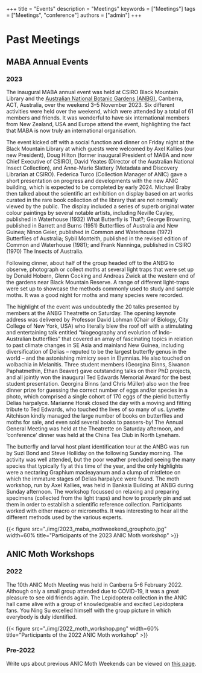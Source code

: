 +++
title = "Events"
description = "Meetings"
keywords = ["Meetings"]
tags = ["Meetings", "conference"]
authors = ["admin"]
+++

# Past Meetings

## MABA Annual Events

### 2023

The inaugural MABA annual event was held at CSIRO Black Mountain Library and the [Australian National Botanic Gardens (ANBG)](https://parksaustralia.gov.au/botanic-gardens/), Canberra, ACT, Australia, over the weekend 3–5 November 2023. Six different activities were held over the weekend, which were attended by a total of 61 members and friends. It was wonderful to have six international members from New Zealand, USA and Europe attend the event, highlighting the fact that MABA is now truly an international organisation.
 
The event kicked off with a social function and dinner on Friday night at the Black Mountain Library at which guests were welcomed by Axel Kallies (our new President), Doug Hilton (former inaugural President of MABA and now Chief Executive of CSIRO), David Yeates (Director of the Australian National Insect Collection), and Anne-Marie Slattery (Metadata and Discovery Librarian at CSIRO). Federica Turco (Collection Manager of ANIC) gave a short presentation on progress and developments with the new ANIC building, which is expected to be completed by early 2024. Michael Braby then talked about the scientific art exhibition on display based on art works curated in the rare book collection of the library that are not normally viewed by the public. The display included a series of superb original water colour paintings by several notable artists, including Neville Cayley, published in Waterhouse (1932) What Butterfly is That?; George Browning, published in Barrett and Burns (1951) Butterflies of Australia and New Guinea; Ninon Geier, published in Common and Waterhouse (1972) Butterflies of Australia; Sybil Monteith, published in the revised edition of Common and Waterhouse (1981); and Frank Nanninga, published in CSIRO (1970) The Insects of Australia.
 
Following dinner, about half of the group headed off to the ANBG to observe, photograph or collect moths at several light traps that were set up by Donald Hobern, Glenn Cocking and Andreas Zwick at the western end of the gardens near Black Mountain Reserve. A range of different light-traps were set up to showcase the methods commonly used to study and sample moths. It was a good night for moths and many species were recorded. 
 
The highlight of the event was undoubtedly the 20 talks presented by members at the ANBG Theatrette on Saturday. The opening keynote address was delivered by Professor David Lohman (Chair of Biology, City College of New York, USA) who literally blew the roof off with a stimulating and entertaining talk entitled “biogeography and evolution of Indo-Australian butterflies” that covered an array of fascinating topics in relation to past climate changes in SE Asia and mainland New Guinea, including diversification of Delias – reputed to be the largest butterfly genus in the world – and the astonishing mimicry seen in Elymnias. He also touched on wolbachia in Melanitis. Three student members (Georgina Binns, Siwanon Paphatmethin, Ethan Beaver) gave outstanding talks on their PhD projects, and all jointly won the inaugural Ted Edwards Memorial Award for the best student presentation. Georgina Binns (and Chris Müller) also won the free dinner prize for guessing the correct number of eggs and/or species in a photo, which comprised a single cohort of 170 eggs of the pierid butterfly Delias harpalyce. Marianne Horak closed the day with a moving and fitting tribute to Ted Edwards, who touched the lives of so many of us. Lynette Aitchison kindly managed the large number of books on butterflies and moths for sale, and even sold several books to passers-by! The Annual General Meeting was held at the Theatrette on Saturday afternoon, and ‘conference’ dinner was held at the China Tea Club in North Lyneham. 
 
The butterfly and larval host plant identification tour at the ANBG was run by Suzi Bond and Steve Holliday on the following Sunday morning. The activity was well attended, but the poor weather precluded seeing the many species that typically fly at this time of the year, and the only highlights were a nectaring Graphium macleayanum and a clump of mistletoe on which the immature stages of Delias harpalyce were found. The moth workshop, run by Axel Kallies, was held in Banksia Building at ANBG during Sunday afternoon. The workshop focussed on relaxing and preparing specimens (collected from the light traps) and how to properly pin and set them in order to establish a scientific reference collection. Participants worked with either macro or micromoths. It was interesting to hear all the different methods used by the various experts. 

{{< figure src="./img/2023_maba_mothweekend_grouphoto.jpg" width=60% title="Participants of the 2023 ANIC Moth workshop"  >}}



## ANIC Moth Workshops

### 2022

The 10th ANIC Moth Meeting was held in Canberra 5-6 February 2022. Although only a small group attended due to COVID-19, it was a great pleasure to see old friends again. The Lepidoptera collection in the ANIC hall came alive with a group of knowledgeable and excited Lepidoptera fans. You Ning Su excelled himself with the group picture in which everybody is duly identified.

{{< figure src="./img/2022_moth_workshop.png" width=60% title="Participants of the 2022 ANIC Moth workshop"  >}}

### Pre-2022

Write ups about previous ANIC Moth Weekends can be viewed on [this page](https://maba.org.au/publications/archived/index.html).